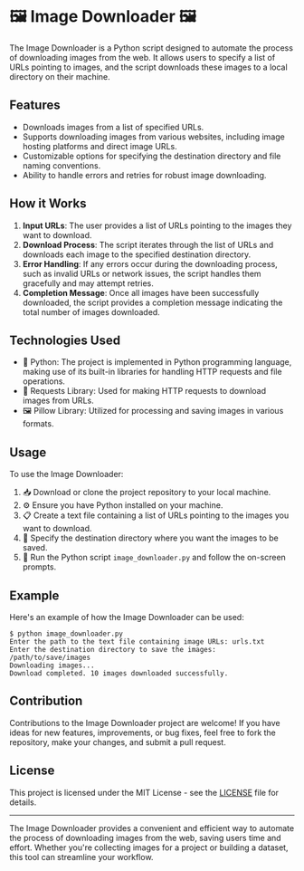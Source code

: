 # 🖼️ Image Downloader 🖼️

The Image Downloader is a Python script designed to automate the process of downloading images from the web. It allows users to specify a list of URLs pointing to images, and the script downloads these images to a local directory on their machine.

## Features
- Downloads images from a list of specified URLs.
- Supports downloading images from various websites, including image hosting platforms and direct image URLs.
- Customizable options for specifying the destination directory and file naming conventions.
- Ability to handle errors and retries for robust image downloading.

## How it Works
1. **Input URLs**: The user provides a list of URLs pointing to the images they want to download.
2. **Download Process**: The script iterates through the list of URLs and downloads each image to the specified destination directory.
3. **Error Handling**: If any errors occur during the downloading process, such as invalid URLs or network issues, the script handles them gracefully and may attempt retries.
4. **Completion Message**: Once all images have been successfully downloaded, the script provides a completion message indicating the total number of images downloaded.

## Technologies Used
- 🐍 Python: The project is implemented in Python programming language, making use of its built-in libraries for handling HTTP requests and file operations.
- 📶 Requests Library: Used for making HTTP requests to download images from URLs.
- 🖼️ Pillow Library: Utilized for processing and saving images in various formats.

## Usage
To use the Image Downloader:
1. 📥 Download or clone the project repository to your local machine.
2. ⚙️ Ensure you have Python installed on your machine.
3. 📋 Create a text file containing a list of URLs pointing to the images you want to download.
4. 📂 Specify the destination directory where you want the images to be saved.
5. 🚀 Run the Python script `image_downloader.py` and follow the on-screen prompts.

## Example
Here's an example of how the Image Downloader can be used:

```
$ python image_downloader.py
Enter the path to the text file containing image URLs: urls.txt
Enter the destination directory to save the images: /path/to/save/images
Downloading images...
Download completed. 10 images downloaded successfully.
```

## Contribution
Contributions to the Image Downloader project are welcome! If you have ideas for new features, improvements, or bug fixes, feel free to fork the repository, make your changes, and submit a pull request.

## License
This project is licensed under the MIT License - see the [LICENSE](LICENSE) file for details.

---

The Image Downloader provides a convenient and efficient way to automate the process of downloading images from the web, saving users time and effort. Whether you're collecting images for a project or building a dataset, this tool can streamline your workflow.